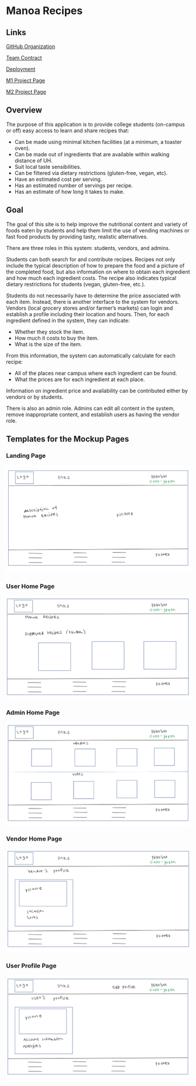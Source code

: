 # Manoa Recipes

## Links

[GitHub Organization](https://github.com/manoa-recipes)


[Team Contract](https://docs.google.com/document/d/1JNSeRzgtLFyxoxDYnh9tqwzJMv07OrR6WGI9nbCAuG8/edit?usp=sharing)

[Deployment](http://137.184.30.50/)

[M1 Project Page](https://github.com/orgs/manoa-recipes/projects/4)

[M2 Project Page](https://github.com/orgs/manoa-recipes/projects/6)



## Overview

The purpose of this application is to provide college students (on-campus or off) easy access to learn and share recipes that:
- Can be made using minimal kitchen facilities (at a minimum, a toaster oven).
- Can be made out of ingredients that are available within walking distance of UH.
- Suit local taste sensibilities.
- Can be filtered via dietary restrictions (gluten-free, vegan, etc).
- Have an estimated cost per serving.
- Has an estimated number of servings per recipe.
- Has an estimate of how long it takes to make.

## Goal
The goal of this site is to help improve the nutritional content and variety of foods eaten by students and help them limit the use of vending machines or fast food products by providing tasty, realistic alternatives.

There are three roles in this system: students, vendors, and admins.

Students can both search for and contribute recipes. Recipes not only include the typical description of how to prepare the food and a picture of the completed food, but also information on where to obtain each ingredient and how much each ingredient costs. The recipe also indicates typical dietary restrictions for students (vegan, gluten-free, etc.).

Students do not necessarily have to determine the price associated with each item. Instead, there is another interface to the system for vendors. Vendors (local grocery stores and/or farmer’s markets) can login and establish a profile including their location and hours. Then, for each ingredient defined in the system, they can indicate:
- Whether they stock the item.
- How much it costs to buy the item.
- What is the size of the item.

From this information, the system can automatically calculate for each recipe:
- All of the places near campus where each ingredient can be found.
- What the prices are for each ingredient at each place.

Information on ingredient price and availability can be contributed either by vendors or by students.

There is also an admin role. Admins can edit all content in the system, remove inappropriate content, and establish users as having the vendor role.

## Templates for the Mockup Pages
### Landing Page
![landing page template](/doc/landing.png)

### User Home Page
![user home page template](/doc/userHomePage.png)

### Admin Home Page
![admin landing page template](/doc/adminHome.png)

### Vendor Home Page
![vendor home page template](/doc/vendorHome.png)

### User Profile Page
![user profile page template](/doc/userProfile.png)

<!--

### Search Recipe Page
![search recipe page template](/doc/list-stuff-page.png)

### Individual Recipe Page
![individual recipe page template](/doc/list-stuff-page.png)
-->
